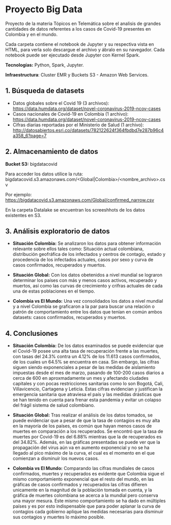 # Proyecto Big Data 
Proyecto de la materia Tópicos en Telemática sobre el analisis de grandes cantidades de datos referentes a los casos de Covid-19 presentes en Colombia y en el mundo.

Cada carpeta contiene el notebook de Jupyter y su respectiva vista en HTML, para verla solo descargue el archivo y ábralo en su navegador.
Cada notebook puede ser ejecutado desde Jupyter con Kernel Spark.

**Tecnologías:** Python, Spark, Jupyter.

**Infraestructura**: Cluster EMR y Buckets S3 - Amazon Web Services.

## 1. Búsqueda de datasets
- Datos globales sobre el Covid 19 (3 archivos): https://data.humdata.org/dataset/novel-coronavirus-2019-ncov-cases
- Casos nacionales de Covid-19 en Colombia (1 archivo): https://data.humdata.org/dataset/novel-coronavirus-2019-ncov-cases
- Cifras diarias reportadas por el Ministerio de Salud  (1 archivo): http://datosabiertos.esri.co/datasets/782122624f364fbdbd7e287b96c4a358_6?page=7

## 2. Almacenamiento de datos

**Bucket S3:** bigdatacovid

Para acceder  los datos utilice la ruta: bigdatacovid.s3.amazonaws.com/<Global|Colombia>/<nombre_archivo>.csv

Por ejemplo: https://bigdatacovid.s3.amazonaws.com/Global/confirmed_narrow.csv

En la carpeta Datalake se encuentran los screeshhots de los datos existentes en S3.

## 3. Análisis exploratorio de datos

- **Situación Colombia:** Se analizaron los datos para obtener información relevante sobre ellos tales como: Situación actual colombiana, distribución geofráfica de los infectados y centros de contagio, estado y procedencia de los infectados actuales, casos por sexo y curva de casos confirmados, recuperados y muertos.

- **Situación Global:** Con los datos obetenidos a nivel mundial se lograron determinar los países con más y menos casos activos, recuperado y muertos, así como las curvas de crecimiento y crifras actuales de cada una de estas poblaciones en el tiempo.

- **Colombia vs El Mundo:** Una vez consolidados los datos a nivel mundial y a nivel Colombia se graficaron a la par para buscar una relación o patrón de comportamiento entre los datos que tenían en común ambos datasets: casos confirmados, recuperados y muertos.

## 4. Conclusiones

- **Situación Colombia:** De los datos examinados se puede evidenciar que el Covid-19 posee una alta tasa de recuperación frente a las muertes, con tasas del 24.3% contra un 4.12% de los 11.613 casos confirmados, de los cuales un 64.5% se encuentra en casa. Sin embargo, las cifras siguen siendo exponenciales a pesar de las medidas de aislamiento impuestas desde el mes de marzo, pasando de 100-200 casos diarios a cerca de 600 en aproxmadamente un mes y afectando ciudades capitales y con pocas restricciones sanitarias como lo son Bogotá, Cali, Villavicencio, Cartagena y Leticia. Estas cifras evidencian y justifican la emergencia sanitaria que atraviesa el país y las medidas drásticas que se han tenido en cuenta para frenar esta pandemia y evitar un colapso del frágil sistema de salud colombiano.

- **Situación Global:** Tras realizar el análisis de los datos tomados, se puede evidenciar que a pesar de que la tasa de contagios es muy alta en la mayoría de los países, es común que hayan menos casos de muertes en comparación a los recuperados. Se encontró que la tasa de muertes por Covid-19 es del 6.88% mientras que la de recuperados es del 34.82%. Además, en las gráficas presentadas se puede ver que la propagación del virus aún va en aumento exponencial y no se ha llegado al pico máximo de la curva, el cual es el momento en el que comienzan a disminuír los nuevos casos.

- **Colombia vs El Mundo:** Comparando las cifras mundiales de casos confirmados, muertes y recuperados es evidente que Colombia sigue el mismo comportamiento exponencial que el resto del mundo, en las gráficas de casos confirmados y recuperados las cifras difieren unicamente en la magnitud de la población tomada en cuenta, y la gráfica de muertes colombiana se acerca a la mundial pero conserva una mayor mesura. Este mismo comportamiento se ha dado en múltiples países y es por esto indispensable que para poder aplanar la curva de contagios cada gobierno aplique las medidas necesarias para disminuir sus contagios y muertes lo máximo posible.

